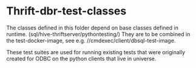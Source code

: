 # Thrift-dbr-test-classes

The classes defined in this folder depend on base classes defined in runtime.
(sql/hive-thriftserver/pythontesting/) They are to be combined in the test-docker-image, see e.g. //cmdexec/client/dbsql-test-image.

These test suites are used for running existing tests that were originally created for ODBC on the python clients that live in universe. 
